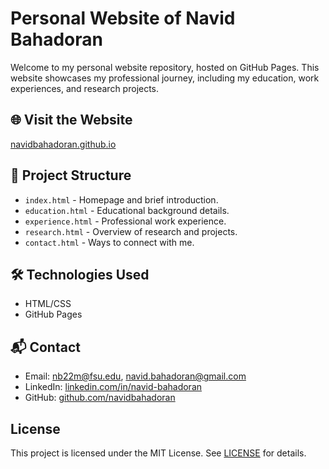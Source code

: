 # Personal Website of Navid Bahadoran  

Welcome to my personal website repository, hosted on GitHub Pages. This website showcases my professional journey, including my education, work experiences, and research projects.

## 🌐 Visit the Website
[navidbahadoran.github.io](https://navidbahadoran.github.io)

## 📁 Project Structure
- `index.html` - Homepage and brief introduction.
- `education.html` - Educational background details.
- `experience.html` - Professional work experience.
- `research.html` - Overview of research and projects.
- `contact.html` - Ways to connect with me.

## 🛠️ Technologies Used
- HTML/CSS
- GitHub Pages

## 📬 Contact
- Email: [nb22m@fsu.edu](mailto:nb22m@fsu.edu), [navid.bahadoran@gmail.com](mailto:navid.bahadoran@gmail.com)
- LinkedIn: [linkedin.com/in/navid-bahadoran](https://linkedin.com/in/navid-bahadoran)
- GitHub: [github.com/navidbahadoran](https://github.com/navidbahadoran)

## License
This project is licensed under the MIT License. See [LICENSE](LICENSE) for details.
